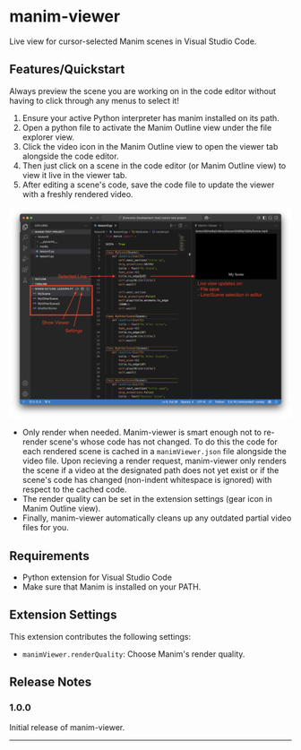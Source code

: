 # manim-viewer

Live view for cursor-selected Manim scenes in Visual Studio Code.

## Features/Quickstart

Always preview the scene you are working on in the code editor without having to click through any menus to select it!

1. Ensure your active Python interpreter has manim installed on its path.
2. Open a python file to activate the Manim Outline view under the file explorer view.
3. Click the video icon in the Manim Outline view to open the viewer tab alongside the code editor.
4. Then just click on a scene in the code editor (or Manim Outline view) to view it live in the viewer tab.
5. After editing a scene's code, save the code file to update the viewer with a freshly rendered video.

![screenshot](images/screenshot.png)

- Only render when needed. Manim-viewer is smart enough not to re-render scene's whose code has not changed. To do this the code for each rendered scene is cached in a `manimViewer.json` file alongside the video file. Upon recieving a render request, manim-viewer only renders the scene if a video at the designated path does not yet exist or if the scene's code has changed (non-indent whitespace is ignored) with respect to the cached code.
- The render quality can be set in the extension settings (gear icon in Manim Outline view).
- Finally, manim-viewer automatically cleans up any outdated partial video files for you.

## Requirements

- Python extension for Visual Studio Code
- Make sure that Manim is installed on your PATH.

## Extension Settings

This extension contributes the following settings:

* `manimViewer.renderQuality`: Choose Manim's render quality.

## Release Notes

### 1.0.0

Initial release of manim-viewer.

---
